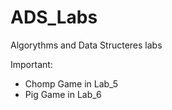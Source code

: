 
# ADS_Labs

Algorythms and Data Structeres labs

Important:

* Chomp Game in Lab_5 
* Pig Game in Lab_6
